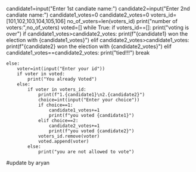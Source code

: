 candidate1=input("Enter 1st candiate name:")
candidate2=input("Enter 2nd candiate name:")
candidate1_votes=0
candidate2_votes=0
voters_id=[101,102,103,104,105,106]
no_of_voters=len(voters_id)
print("number of voters:",no_of_voters)
voted=[]
while True:
    if voters_id==[]:
        print("voting is over")
        if candidate1_votes>candidate2_votes:
            print(f"{candidate1} won the election with {candidate1_votes}")
        elif candidate2_votes>candidate1_votes:
            print(f"{candidate2} won the election with {candidate2_votes}")
        elif candidate1_votes==candidate2_votes:
            print("tied!!!")
        break

    else:
        voter=int(input("Enter your id"))
        if voter in voted:
            print("You already Voted")
        else:
            if voter in voters_id:
                print(f"1.{candidate1}\n2.{candidate2}")
                choice=int(input("Enter your choice"))
                if choice==1:
                    candidate1_votes+=1
                    print(f"you voted {candidate1}")
                elif choice==2:
                    candidate2_votes+=1
                    print(f"you voted {candidate2}")
                voters_id.remove(voter)
                voted.append(voter)
            else:
                print("you are not allowed to vote") 
#update by aryan

